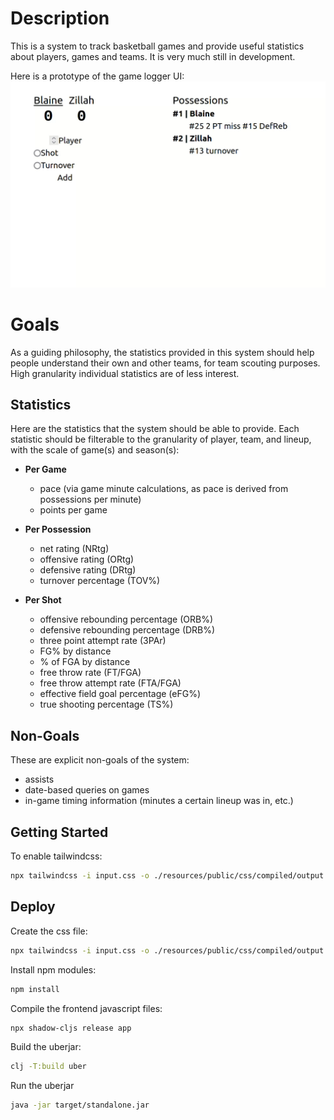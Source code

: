 # Description

This is a system to track basketball games and provide useful statistics about players, games and teams. It is very much still in development.

Here is a prototype of the game logger UI: ![A gif of a game being tracked](demo.gif) 

# Goals

As a guiding philosophy, the statistics provided in this system should help people understand their own and other teams, for team scouting purposes. High granularity individual statistics are of less interest.

## Statistics

Here are the statistics that the system should be able to provide. Each statistic should be filterable to the granularity of player, team, and lineup, with the scale of game(s) and season(s):

- **Per Game**
    - pace (via game minute calculations, as pace is derived from possessions per minute)
    - points per game

- **Per Possession**
    - net rating (NRtg)
    - offensive rating (ORtg)
    - defensive rating (DRtg)
    - turnover percentage (TOV%)

- **Per Shot**
    - offensive rebounding percentage (ORB%)
    - defensive rebounding percentage (DRB%)
    - three point attempt rate (3PAr)
    - FG% by distance
    - % of FGA by distance
    - free throw rate (FT/FGA)
    - free throw attempt rate (FTA/FGA)
    - effective field goal percentage (eFG%)
    - true shooting percentage (TS%)

## Non-Goals

These are explicit non-goals of the system:

- assists
- date-based queries on games
- in-game timing information (minutes a certain lineup was in, etc.)

## Getting Started

To enable tailwindcss:
```sh
npx tailwindcss -i input.css -o ./resources/public/css/compiled/output.css --watch
```

## Deploy

Create the css file:
```sh
npx tailwindcss -i input.css -o ./resources/public/css/compiled/output.css --minify
```

Install npm modules:
```sh
npm install
```

Compile the frontend javascript files:
```sh
npx shadow-cljs release app
```

Build the uberjar:
```sh
clj -T:build uber
```

Run the uberjar
```sh
java -jar target/standalone.jar
```

